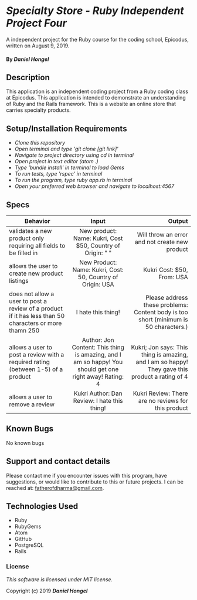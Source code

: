 # _Specialty Store - Ruby Independent Project Four_

 A independent project for the Ruby course for the coding school, Epicodus, written on August 9, 2019.

#### By _**Daniel Hongel**_

## Description

This application is an independent coding project from a Ruby coding class at Epicodus. This application is intended to demonstrate an understanding of Ruby and the Rails framework. This is a website an online store that carries specialty products.

## Setup/Installation Requirements

* _Clone this repository_
* _Open terminal and type 'git clone [git link]'_
* _Navigate to project directory using cd in terminal_
* _Open project in text editor (atom .)_
* _Type 'bundle install' in terminal to load Gems_
* _To run tests, type 'rspec' in terminal_
* _To run the program, type ruby app.rb in terminal_
* _Open your preferred web browser and navigate to localhost:4567_

## Specs

| Behavior | Input | Output |
| ------------- |:-------------:| -----:|
|validates a new product only requiring all fields to be filled in|New product: Name: Kukri, Cost $50, Country of Origin: " " | Will throw an error and not create new product|
|allows the user to create new product listings|New Product: Name: Kukri, Cost: 50, Country of Origin: USA|Kukri Cost: $50, From: USA|
|does not allow a user to post a review of a product if it has less than 50 characters or more thamn 250|I hate this thing!|Please address these problems: Content body is too short (minimum is 50 characters.)|
|allows a user to post a review with a required rating (between 1-5) of a product|Author: Jon Content: This thing is amazing, and I am so happy! You should get one right away! Rating: 4|Kukri; Jon says: This thing is amazing, and I am so happy! They gave this product a rating of 4|
|allows a user to remove a review|Kukri Author: Dan Review: I hate this thing!|Kukri Review: There are no reviews for this product|

## Known Bugs

No known bugs

## Support and contact details

Please contact me if you encounter issues with this program, have suggestions, or would like to contribute to this or future projects. I can be reached at:  fatherofdharma@gmail.com.

## Technologies Used

* Ruby
* RubyGems
* Atom
* GitHub
* PostgreSQL
* Rails

### License
_This software is licensed under MIT license._

Copyright (c) 2019 **_Daniel Hongel_**
